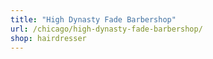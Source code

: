```yaml
---
title: "High Dynasty Fade Barbershop"
url: /chicago/high-dynasty-fade-barbershop/
shop: hairdresser
---
```

